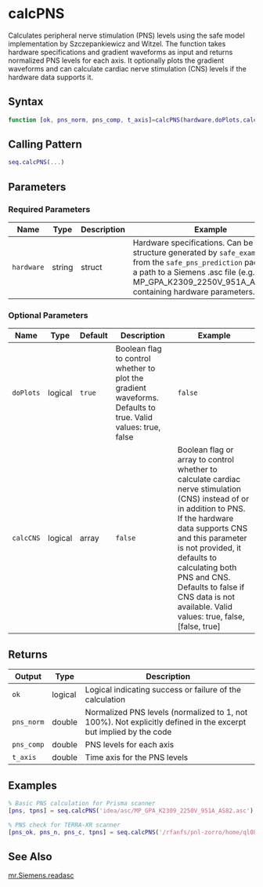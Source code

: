 # calcPNS

Calculates peripheral nerve stimulation (PNS) levels using the safe model implementation by Szczepankiewicz and Witzel.  The function takes hardware specifications and gradient waveforms as input and returns normalized PNS levels for each axis.  It optionally plots the gradient waveforms and can calculate cardiac nerve stimulation (CNS) levels if the hardware data supports it.

## Syntax

```matlab
function [ok, pns_norm, pns_comp, t_axis]=calcPNS(hardware,doPlots,calcCNS)
```

## Calling Pattern

```matlab
seq.calcPNS(...)
```

## Parameters

### Required Parameters

| Name | Type | Description | Example | Units |
|------|------|-------------|---------|-------|
| `hardware` | string|struct | Hardware specifications.  Can be either a structure generated by `safe_example_hw()` from the `safe_pns_prediction` package or a path to a Siemens .asc file (e.g., MP_GPA_K2309_2250V_951A_AS82.asc) containing hardware parameters. | `path/to/MP_GPA_K2309_2250V_951A_AS82.asc or safe_example_hw()` |  |

### Optional Parameters

| Name | Type | Default | Description | Example |
|------|------|---------|-------------|---------|
| `doPlots` | logical | `true` | Boolean flag to control whether to plot the gradient waveforms. Defaults to true. Valid values: true, false | `false` |
| `calcCNS` | logical|array | `false` | Boolean flag or array to control whether to calculate cardiac nerve stimulation (CNS) instead of or in addition to PNS. If the hardware data supports CNS and this parameter is not provided, it defaults to calculating both PNS and CNS. Defaults to false if CNS data is not available. Valid values: true, false, [false, true] | `true` |

## Returns

| Output | Type | Description |
|--------|------|-------------|
| `ok` | logical | Logical indicating success or failure of the calculation |
| `pns_norm` | double | Normalized PNS levels (normalized to 1, not 100%). Not explicitly defined in the excerpt but implied by the code |
| `pns_comp` | double | PNS levels for each axis |
| `t_axis` | double | Time axis for the PNS levels |

## Examples

```matlab
% Basic PNS calculation for Prisma scanner
[pns, tpns] = seq.calcPNS('idea/asc/MP_GPA_K2309_2250V_951A_AS82.asc');

% PNS check for TERRA-XR scanner
[pns_ok, pns_n, pns_c, tpns] = seq.calcPNS('/rfanfs/pnl-zorro/home/ql087/qiang_gSlider_data/MP_GGA_K2309_2250V_951A_AS82.asc');
```

## See Also

[mr.Siemens.readasc](readasc.md)
